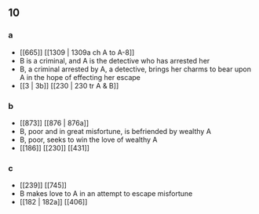 ## 10
### a
- [[665]] [[1309 | 1309a ch A to A-8]] 
- B is a criminal, and A is the detective who has arrested her
- B, a criminal arrested by A, a detective, brings her charms to bear upon A in the hope of effecting her escape
- [[3 | 3b]] [[230 | 230 tr A &amp; B]] 

### b
- [[873]] [[876 | 876a]] 
- B, poor and in great misfortune, is befriended by wealthy A
- B, poor, seeks to win the love of wealthy A
- [[186]] [[230]] [[431]] 

### c
- [[239]] [[745]] 
- B makes love to A in an attempt to escape misfortune
- [[182 | 182a]] [[406]] 

